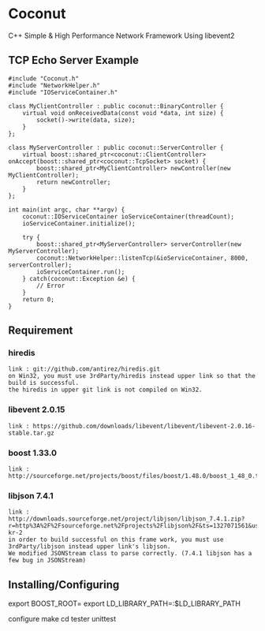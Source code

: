 # Coconut
C++ Simple & High Performance Network Framework Using libevent2

## TCP Echo Server Example

    #include "Coconut.h"
    #include "NetworkHelper.h"
    #include "IOServiceContainer.h"

    class MyClientController : public coconut::BinaryController {
        virtual void onReceivedData(const void *data, int size) {
            socket()->write(data, size);
        }
    };

    class MyServerController : public coconut::ServerController {
        virtual boost::shared_ptr<coconut::ClientController> onAccept(boost::shared_ptr<coconut::TcpSocket> socket) {
            boost::shared_ptr<MyClientController> newController(new MyClientController);
            return newController;
        }
    };

    int main(int argc, char **argv) {
        coconut::IOServiceContainer ioServiceContainer(threadCount);
        ioServiceContainer.initialize();

        try {
            boost::shared_ptr<MyServerController> serverController(new MyServerController);
            coconut::NetworkHelper::listenTcp(&ioServiceContainer, 8000, serverController);
            ioServiceContainer.run();
        } catch(coconut::Exception &e) {
            // Error
        }
        return 0;
    }


## Requirement

### hiredis
    link : git://github.com/antirez/hiredis.git
    on Win32, you must use 3rdParty/hiredis instead upper link so that the build is successful.
    the hiredis in upper git link is not compiled on Win32.
	
### libevent 2.0.15 
    link : https://github.com/downloads/libevent/libevent/libevent-2.0.16-stable.tar.gz

### boost 1.33.0 
    link : http://sourceforge.net/projects/boost/files/boost/1.48.0/boost_1_48_0.tar.gz/download

### libjson 7.4.1
    link : http://downloads.sourceforge.net/project/libjson/libjson_7.4.1.zip?r=http%3A%2F%2Fsourceforge.net%2Fprojects%2Flibjson%2F&ts=1327071561&use_mirror=cdnetworks-kr-2
    in order to build successful on this frame work, you must use 3rdParty/libjson instead upper link's libjson.
    We modified JSONStream class to parse correctly. (7.4.1 libjson has a few bug in JSONStream)


## Installing/Configuring

export BOOST_ROOT=<BOOST ROOT DIR>
export LD_LIBRARY_PATH=<BOOST STAGE LIB DIR>:$LD_LIBRARY_PATH

configure
make
cd tester
unittest

